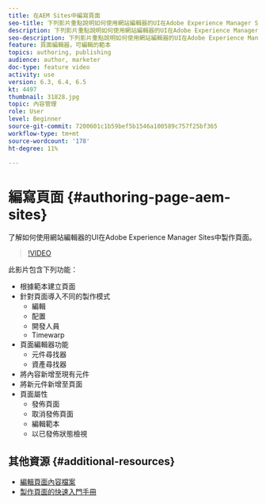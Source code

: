 ```yaml
---
title: 在AEM Sites中編寫頁面
seo-title: 下列影片重點說明如何使用網站編輯器的UI在Adobe Experience Manager Sites中製作新頁面
description: 下列影片重點說明如何使用網站編輯器的UI在Adobe Experience Manager Sites中製作新頁面
seo-description: 下列影片重點說明如何使用網站編輯器的UI在Adobe Experience Manager Sites中製作新頁面
feature: 頁面編輯器，可編輯的範本
topics: authoring, publishing
audience: author, marketer
doc-type: feature video
activity: use
version: 6.3, 6.4, 6.5
kt: 4497
thumbnail: 31828.jpg
topic: 內容管理
role: User
level: Beginner
source-git-commit: 7200601c1b59bef5b1546a100589c757f25bf365
workflow-type: tm+mt
source-wordcount: '178'
ht-degree: 11%

---
```



# 編寫頁面 {#authoring-page-aem-sites}

了解如何使用網站編輯器的UI在Adobe Experience Manager Sites中製作頁面。

>[!VIDEO](https://video.tv.adobe.com/v/31828?quality=12&learn=on)

此影片包含下列功能：

* 根據範本建立頁面
* 針對頁面導入不同的製作模式
   * 編輯
   * 配置
   * 開發人員
   * Timewarp
* 頁面編輯器功能
   * 元件尋找器
   * 資產尋找器
* 將內容新增至現有元件
* 將新元件新增至頁面
* 頁面屬性
   * 發佈頁面
   * 取消發佈頁面
   * 編輯範本
   * 以已發佈狀態檢視

## 其他資源 {#additional-resources}

* [編輯頁面內容檔案](https://experienceleague.adobe.com/docs/experience-manager-cloud-service/sites/authoring/fundamentals/editing-content.html)
* [製作頁面的快速入門手冊](https://experienceleague.adobe.com/docs/experience-manager-cloud-service/sites/authoring/getting-started/quick-start.html)
